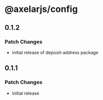 # @axelarjs/config

## 0.1.2

### Patch Changes

- initial release of deposit-address package

## 0.1.1

### Patch Changes

- Initial release

